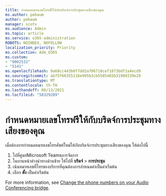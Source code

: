 ```yaml
---
title: กําหนดหมายเลขโทรฟรีให้กับบริดจ์การประชุมทางเสียงของคุณ
ms.author: pebaum
author: pebaum
manager: scotv
ms.audience: Admin
ms.topic: article
ms.service: o365-administration
ROBOTS: NOINDEX, NOFOLLOW
localization_priority: Priority
ms.collection: Adm_O365
ms.custom:
- "9002532"
- "5141"
ms.openlocfilehash: 9a68cc443b0f7dd2a706718cef1073bdf1a4ecd9
ms.sourcegitcommit: ab75f66355116e995b3cb5505465b31989339e28
ms.translationtype: MT
ms.contentlocale: th-TH
ms.lasthandoff: 08/13/2021
ms.locfileid: "58329289"
---
```

# <a name="assign-a-toll-free-number-to-your-audio-conferencing-bridge"></a>กําหนดหมายเลขโทรฟรีให้กับบริดจ์การประชุมทางเสียงของคุณ

เมื่อต้องการกําหนดหมายเลขโทรศัพท์ใหม่ให้กับบริดจ์การประชุมทางเสียงของคุณ ให้ต่อไปนี้

1. ไปที่ศูนย์Microsoft Teamsการจัดการ
1. ในบานหน้าต่างนําทางด้านซ้าย ให้ไปที่ **บริดจ์**  >  **การประชุม**
1. เน้นหมายเลขที่โทรของบริการที่คุณต้องการกําหนดค่าเป็นค่าเริ่มต้น
1. เลือก **ตั้ง** เป็นค่าเริ่มต้น

For more information, see [Change the phone numbers on your Audio Conferencing bridge](https://docs.microsoft.com/MicrosoftTeams/change-the-phone-numbers-on-your-audio-conferencing-bridge).
